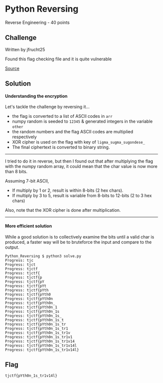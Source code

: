 # Python Reversing
Reverse Engineering - 40 points

## Challenge 

Written by jfrucht25

Found this flag checking file and it is quite vulnerable

[Source](3e4bb82e4f30d27f9ba62d1c7885e448b5442448c5e00c58fd28de9cf17cd364_source.py)

## Solution

#### Understanding the encryption

Let's tackle the challenge by reversing it...

- the flag is converted to a list of ASCII codes in `arr`
- numpy random is seeded to `12345` & generated integers in the variable `other`
- the random numbers and the flag ASCII codes are multiplied respectively
- XOR cipher is used on the flag with key of `ligma_sugma_sugondese_`
- The final ciphertext is converted to binary string.

---

I tried to do it in reverse, but then I found out that after multiplying the flag with the numpy random array, it could mean that the char value is now more than 8 bits.

Assuming 7-bit ASCII,
- If multiply by 1 or 2, result is within 8-bits (2 hex chars).
- If multiply by 3 to 5, result is variable from 8-bits to 12-bits (2 to 3 hex chars)

Also, note that the XOR cipher is done after multiplication.

---

#### More efficient solution

While a good solution is to collectively examine the bits until a valid char is produced, a faster way will be to bruteforce the input and compare to the output.

	Python_Reversing $ python3 solve.py 
	Progress: tjc
	Progress: tjct
	Progress: tjctf
	Progress: tjctf{
	Progress: tjctf{p
	Progress: tjctf{pY
	Progress: tjctf{pYt
	Progress: tjctf{pYth
	Progress: tjctf{pYth0
	Progress: tjctf{pYth0n
	Progress: tjctf{pYth0n_
	Progress: tjctf{pYth0n_1
	Progress: tjctf{pYth0n_1s
	Progress: tjctf{pYth0n_1s_
	Progress: tjctf{pYth0n_1s_t
	Progress: tjctf{pYth0n_1s_tr
	Progress: tjctf{pYth0n_1s_tr1
	Progress: tjctf{pYth0n_1s_tr1v
	Progress: tjctf{pYth0n_1s_tr1v1
	Progress: tjctf{pYth0n_1s_tr1v14
	Progress: tjctf{pYth0n_1s_tr1v14l
	Progress: tjctf{pYth0n_1s_tr1v14l}

## Flag

	tjctf{pYth0n_1s_tr1v14l}

